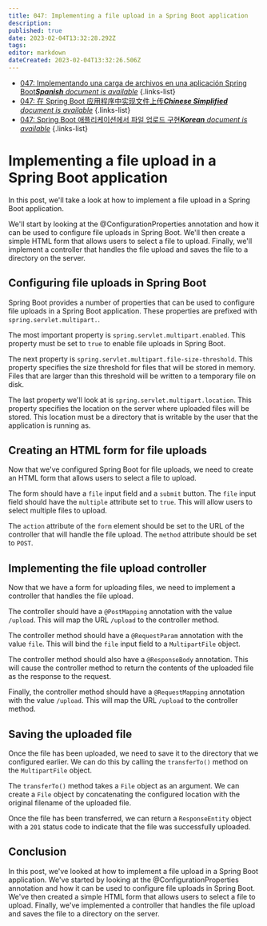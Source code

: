 ```yaml
---
title: 047: Implementing a file upload in a Spring Boot application
description: 
published: true
date: 2023-02-04T13:32:28.292Z
tags: 
editor: markdown
dateCreated: 2023-02-04T13:32:26.506Z
---
```


- [047: Implementando una carga de archivos en una aplicación Spring Boot***Spanish** document is available*](/es/Knowledge-base/Spring-Boot/Learning/047-implementing-a-file-upload-in-a-spring-boot-application)
{.links-list}
- [047: 在 Spring Boot 应用程序中实现文件上传***Chinese Simplified** document is available*](/zh/Knowledge-base/Spring-Boot/Learning/047-implementing-a-file-upload-in-a-spring-boot-application)
{.links-list}
- [047: Spring Boot 애플리케이션에서 파일 업로드 구현***Korean** document is available*](/ko/Knowledge-base/Spring-Boot/Learning/047-implementing-a-file-upload-in-a-spring-boot-application)
{.links-list}


# Implementing a file upload in a Spring Boot application

In this post, we'll take a look at how to implement a file upload in a Spring Boot application.

We'll start by looking at the @ConfigurationProperties annotation and how it can be used to configure file uploads in Spring Boot. We'll then create a simple HTML form that allows users to select a file to upload. Finally, we'll implement a controller that handles the file upload and saves the file to a directory on the server.

## Configuring file uploads in Spring Boot

Spring Boot provides a number of properties that can be used to configure file uploads in a Spring Boot application. These properties are prefixed with ```spring.servlet.multipart.```.

The most important property is ```spring.servlet.multipart.enabled```. This property must be set to ```true``` to enable file uploads in Spring Boot.

The next property is ```spring.servlet.multipart.file-size-threshold```. This property specifies the size threshold for files that will be stored in memory. Files that are larger than this threshold will be written to a temporary file on disk.

The last property we'll look at is ```spring.servlet.multipart.location```. This property specifies the location on the server where uploaded files will be stored. This location must be a directory that is writable by the user that the application is running as.

## Creating an HTML form for file uploads

Now that we've configured Spring Boot for file uploads, we need to create an HTML form that allows users to select a file to upload.

The form should have a ```file``` input field and a ```submit``` button. The ```file``` input field should have the ```multiple``` attribute set to ```true```. This will allow users to select multiple files to upload.

The ```action``` attribute of the ```form``` element should be set to the URL of the controller that will handle the file upload. The ```method``` attribute should be set to ```POST```.

## Implementing the file upload controller

Now that we have a form for uploading files, we need to implement a controller that handles the file upload.

The controller should have a ```@PostMapping``` annotation with the value ```/upload```. This will map the URL ```/upload``` to the controller method.

The controller method should have a ```@RequestParam``` annotation with the value ```file```. This will bind the ```file``` input field to a ```MultipartFile``` object.

The controller method should also have a ```@ResponseBody``` annotation. This will cause the controller method to return the contents of the uploaded file as the response to the request.

Finally, the controller method should have a ```@RequestMapping``` annotation with the value ```/upload```. This will map the URL ```/upload``` to the controller method.

## Saving the uploaded file

Once the file has been uploaded, we need to save it to the directory that we configured earlier. We can do this by calling the ```transferTo()``` method on the ```MultipartFile``` object.

The ```transferTo()``` method takes a ```File``` object as an argument. We can create a ```File``` object by concatenating the configured location with the original filename of the uploaded file.

Once the file has been transferred, we can return a ```ResponseEntity``` object with a ```201``` status code to indicate that the file was successfully uploaded.

## Conclusion

In this post, we've looked at how to implement a file upload in a Spring Boot application. We've started by looking at the @ConfigurationProperties annotation and how it can be used to configure file uploads in Spring Boot. We've then created a simple HTML form that allows users to select a file to upload. Finally, we've implemented a controller that handles the file upload and saves the file to a directory on the server.